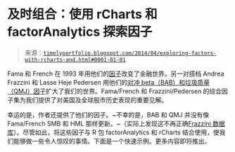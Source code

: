 <!--yml

类别：未分类

日期：2024-05-18 14:54:00

-->

# 及时组合：使用 rCharts 和 factorAnalytics 探索因子

> 来源：[`timelyportfolio.blogspot.com/2014/04/exploring-factors-with-rcharts-and.html#0001-01-01`](http://timelyportfolio.blogspot.com/2014/04/exploring-factors-with-rcharts-and.html#0001-01-01)

Fama 和 French 在 1993 年用他们的[因子](http://scholar.google.com/scholar?cluster=12390788233497435001&hl=en&as_sdt=0,1)改变了金融世界。另一对搭档 Andrea Frazzini 和 Lasse Heje Pedersen 用他们的[对冲 beta（BAB）和垃圾质量（QMJ）因子](http://www.econ.yale.edu/~af227/)扩大了我们的世界。Fama/French 和 Frazzini/Pedersen 的综合因子集为我们提供了对美国及全球股市历史表现的重要见解。

幸运的是，作者还提供了他们的因子。~不幸的是，BAB 和 QMJ 并没有像 Fama/French SMB 和 HML 那样更新。~（实际上发现这不再正确[Frazzini 数据库](http://www.econ.yale.edu/~af227/data_library.htm)）。尽管如此，将这些因子与 R 包 factorAnalytics 和 rCharts 结合使用，使我们能够做一些令人惊叹的事情。下面是一个快速示例。更多内容即将推出。
